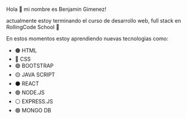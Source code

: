 Hola 👋 mi nombre es Benjamin Gimenez!

actualmente estoy terminando el curso de desarrollo web, full stack en RollingCode School 🚀


En estos momentos estoy aprendiendo nuevas tecnologias como:

- 🟠 HTML
- 🔵 CSS
- 🟣 BOOTSTRAP
- 🟡 JAVA SCRIPT
- ⚫ REACT 
- 🟢 NODE.JS
- ⚪ EXPRESS.JS
- 🟢 MONGO DB

